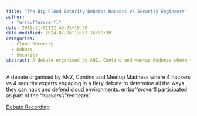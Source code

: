 ```yaml
---
title: "The Big Cloud Security Debate: Hackers vs Security Engineers"
author:
  - "errbufferoverfl"
date: 2019-11-01T22:49:31+10:30
date-modified: 2024-07-06T13:37:16+09:30
categories:
  - Cloud Security
  - Debate
  - Security
abstract: A debate organised by ANZ, Contino and Meetup Madness where 4 hackers vs 4 security experts engaging in a fiery debate to determine all the ways they can hack and defend cloud environments. errbufferoverfl participated as part of the “hackers”/”red team”.
---
```


A debate organised by ANZ, Contino and Meetup Madness where 4 hackers vs 4 security experts engaging in a fiery debate to determine all the ways they can hack and defend cloud environments. errbufferoverfl participated as part of the “hackers”/”red team”.

[Debate Recording](https://www.youtube.com/watch?v=1Na_G9jnc0Y&list=PLtrnHiBgf6dB-sBZht63iR0BEQLAljBlK)
